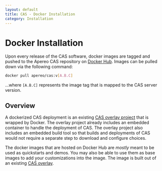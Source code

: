 ```yaml
---
layout: default
title: CAS - Docker Installation
category: Installation
---
```


# Docker Installation

Upon every release of the CAS software, docker images are tagged and pushed to the Apereo CAS repository on [Docker Hub](https://hub.docker.com/r/apereo/cas/). Images can be pulled down via the following command:

```bash
docker pull apereo/cas:v[A.B.C]
```

...where `[A.B.C]` represents the image tag that is mapped to the CAS server version.

## Overview

A dockerized CAS deployment is an existing [CAS overlay project](WAR-Overlay-Installation.html) that is wrapped by Docker. The overlay project already includes an embedded container to handle the deployment of CAS. The overlay project also includes an embedded build tool so that builds and deployments of CAS would not require a separate step to download and configure choices.

The docker images that are hosted on Docker Hub are *mostly* meant to be used as quickstarts and demos. You may also be able to use them as base images to add your customizations into the image. The image is built out of an existing [CAS overlay](WAR-Overlay-Installation.html).
